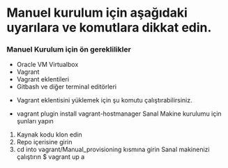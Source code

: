 # Manuel kurulum için aşağıdaki uyarılara ve komutlara dikkat edin.
### Manuel Kurulum için ön gereklilikler
*  Oracle VM Virtualbox
* Vagrant
* Vagrant eklentileri
* Gitbash ve diğer terminal editörleri
- Vagrant eklentisini yüklemek için şu komutu çalıştırabilirsiniz.
* vagrant plugin install vagrant-hostmanager
 Sanal Makine kurulumu için şunları yapın
 1. Kaynak kodu klon edin
 2. Repo içerisine girin
 3. cd into vagrant/Manual_provisioning kısmına girin
 Sanal makinenizi çalıştırın
 $ vagrant up
  a
